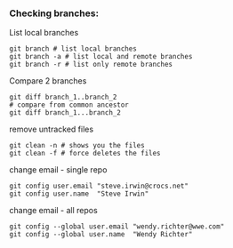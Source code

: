 ### Checking branches:

List local branches
```shell
git branch # list local branches
git branch -a # list local and remote branches
git branch -r # list only remote branches
```

Compare 2 branches
```shell
git diff branch_1..branch_2
# compare from common ancestor
git diff branch_1...branch_2
```

remove untracked files
```
git clean -n # shows you the files
git clean -f # force deletes the files
```

change email - single repo
```shell
git config user.email "steve.irwin@crocs.net"
git config user.name  "Steve Irwin"
```

change email - all repos
```shell
git config --global user.email "wendy.richter@wwe.com"
git config --global user.name  "Wendy Richter"
```

